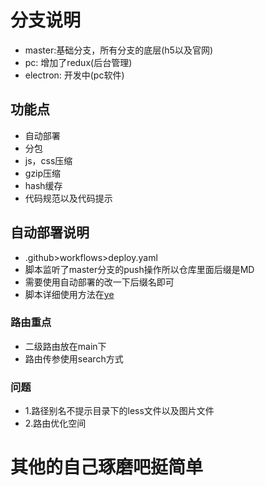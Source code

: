 # 分支说明
* master:基础分支，所有分支的底层(h5以及官网)
* pc: 增加了redux(后台管理)
* electron: 开发中(pc软件)
## 功能点
* 自动部署
* 分包
* js，css压缩
* gzip压缩
* hash缓存
* 代码规范以及代码提示

## 自动部署说明
* .github>workflows>deploy.yaml
* 脚本监听了master分支的push操作所以仓库里面后缀是MD
* 需要使用自动部署的改一下后缀名即可
* 脚本详细使用方法在[ye](https://ye06.vip)

### 路由重点
* 二级路由放在main下
* 路由传参使用search方式


### 问题
* 1.路径别名不提示目录下的less文件以及图片文件
* 2.路由优化空间


# 其他的自己琢磨吧挺简单